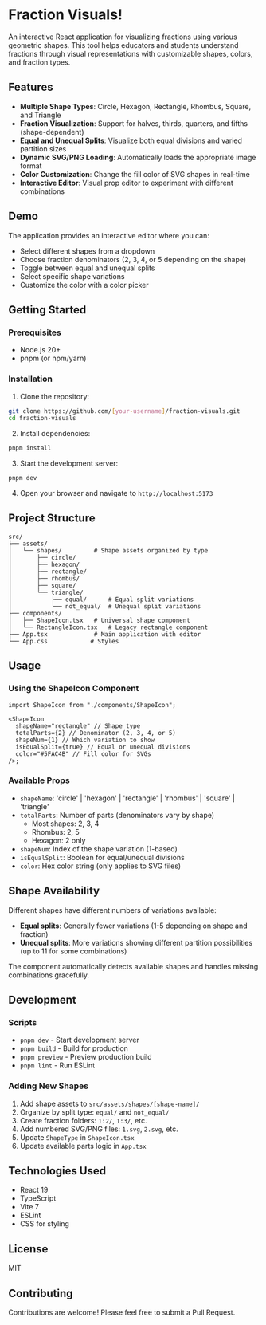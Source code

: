 # Fraction Visuals!

An interactive React application for visualizing fractions using various geometric shapes. This tool helps educators and students understand fractions through visual representations with customizable shapes, colors, and fraction types.

## Features

- **Multiple Shape Types**: Circle, Hexagon, Rectangle, Rhombus, Square, and Triangle
- **Fraction Visualization**: Support for halves, thirds, quarters, and fifths (shape-dependent)
- **Equal and Unequal Splits**: Visualize both equal divisions and varied partition sizes
- **Dynamic SVG/PNG Loading**: Automatically loads the appropriate image format
- **Color Customization**: Change the fill color of SVG shapes in real-time
- **Interactive Editor**: Visual prop editor to experiment with different combinations

## Demo

The application provides an interactive editor where you can:

- Select different shapes from a dropdown
- Choose fraction denominators (2, 3, 4, or 5 depending on the shape)
- Toggle between equal and unequal splits
- Select specific shape variations
- Customize the color with a color picker

## Getting Started

### Prerequisites

- Node.js 20+
- pnpm (or npm/yarn)

### Installation

1. Clone the repository:

```bash
git clone https://github.com/[your-username]/fraction-visuals.git
cd fraction-visuals
```

2. Install dependencies:

```bash
pnpm install
```

3. Start the development server:

```bash
pnpm dev
```

4. Open your browser and navigate to `http://localhost:5173`

## Project Structure

```
src/
├── assets/
│   └── shapes/         # Shape assets organized by type
│       ├── circle/
│       ├── hexagon/
│       ├── rectangle/
│       ├── rhombus/
│       ├── square/
│       └── triangle/
│           ├── equal/      # Equal split variations
│           └── not_equal/  # Unequal split variations
├── components/
│   ├── ShapeIcon.tsx   # Universal shape component
│   └── RectangleIcon.tsx   # Legacy rectangle component
├── App.tsx             # Main application with editor
└── App.css            # Styles
```

## Usage

### Using the ShapeIcon Component

```tsx
import ShapeIcon from "./components/ShapeIcon";

<ShapeIcon
  shapeName="rectangle" // Shape type
  totalParts={2} // Denominator (2, 3, 4, or 5)
  shapeNum={1} // Which variation to show
  isEqualSplit={true} // Equal or unequal divisions
  color="#5FAC4B" // Fill color for SVGs
/>;
```

### Available Props

- `shapeName`: 'circle' | 'hexagon' | 'rectangle' | 'rhombus' | 'square' | 'triangle'
- `totalParts`: Number of parts (denominators vary by shape)
  - Most shapes: 2, 3, 4
  - Rhombus: 2, 5
  - Hexagon: 2 only
- `shapeNum`: Index of the shape variation (1-based)
- `isEqualSplit`: Boolean for equal/unequal divisions
- `color`: Hex color string (only applies to SVG files)

## Shape Availability

Different shapes have different numbers of variations available:

- **Equal splits**: Generally fewer variations (1-5 depending on shape and fraction)
- **Unequal splits**: More variations showing different partition possibilities (up to 11 for some combinations)

The component automatically detects available shapes and handles missing combinations gracefully.

## Development

### Scripts

- `pnpm dev` - Start development server
- `pnpm build` - Build for production
- `pnpm preview` - Preview production build
- `pnpm lint` - Run ESLint

### Adding New Shapes

1. Add shape assets to `src/assets/shapes/[shape-name]/`
2. Organize by split type: `equal/` and `not_equal/`
3. Create fraction folders: `1:2/`, `1:3/`, etc.
4. Add numbered SVG/PNG files: `1.svg`, `2.svg`, etc.
5. Update `ShapeType` in `ShapeIcon.tsx`
6. Update available parts logic in `App.tsx`

## Technologies Used

- React 19
- TypeScript
- Vite 7
- ESLint
- CSS for styling

## License

MIT

## Contributing

Contributions are welcome! Please feel free to submit a Pull Request.
